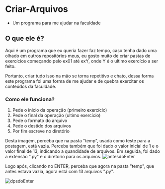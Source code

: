 # Criar-Arquivos

- Um programa para me ajudar na faculdade

## O que ele é?
  
  Aqui é um programa que eu queria fazer faz tempo, caso tenha dado uma olhado em outros repositórios meus, eu gosto muito de criar pastas de exercícios começando pelo ex01 até exY, onde Y é o ultimo exercício a ser feito.
  
Portanto, criar tudo isso na mão se torna repetitivo e chato, dessa forma este programa foi uma forma de me ajudar e de quebra exercitar os conteúdos da faculdade.

### Como ele funciona?
  1. Pede o inicio da operação (primeiro exercício)
  2. Pede o final da operação (ultimo exercício)
  3. Pede o formato do arquivo
  4. Pede o destido dos arquivos
  5. Por fim escreve no diretório

Desta imagem, perceba que na pasta "temp", usada como teste para a postagem, está vazia. Perceba também que foi dado o valor inicial de 1 e o valor final de 13, indicando a quandidade de arquivos. Em seguida, foi dado a extensão ".py" e o diretorio para os arquivos.
![antesdoEnter](https://user-images.githubusercontent.com/72446326/115879412-02ee1c00-a420-11eb-8207-5433b3c0d722.png)


Logo após, clicando no ENTER, perceba que agora na pasta "temp", que antes estava vazia, agora está com 13 arquivos ".py".

![dpsdoEnter](https://user-images.githubusercontent.com/72446326/115880120-c242d280-a420-11eb-9eaa-6e0cc8cf341c.png)
